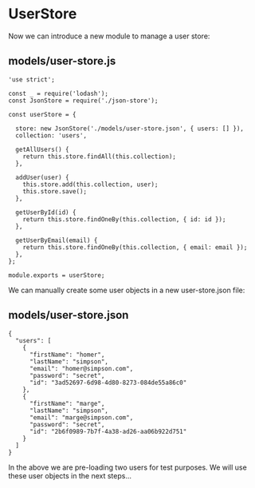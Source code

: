 # UserStore

Now we can introduce a new module to manage a user store:

## models/user-store.js

~~~
'use strict';

const _ = require('lodash');
const JsonStore = require('./json-store');

const userStore = {

  store: new JsonStore('./models/user-store.json', { users: [] }),
  collection: 'users',

  getAllUsers() {
    return this.store.findAll(this.collection);
  },

  addUser(user) {
    this.store.add(this.collection, user);
    this.store.save();
  },

  getUserById(id) {
    return this.store.findOneBy(this.collection, { id: id });
  },

  getUserByEmail(email) {
    return this.store.findOneBy(this.collection, { email: email });
  },
};

module.exports = userStore;
~~~

We can manually create some user objects in a new user-store.json file:

## models/user-store.json

~~~
{
  "users": [
    {
      "firstName": "homer",
      "lastName": "simpson",
      "email": "homer@simpson.com",
      "password": "secret",
      "id": "3ad52697-6d98-4d80-8273-084de55a86c0"
    },
    {
      "firstName": "marge",
      "lastName": "simpson",
      "email": "marge@simpson.com",
      "password": "secret",
      "id": "2b6f0989-7b7f-4a38-ad26-aa06b922d751"
    }
  ]
}
~~~

In the above we are pre-loading two users for test purposes. We will use these user objects in the next steps...